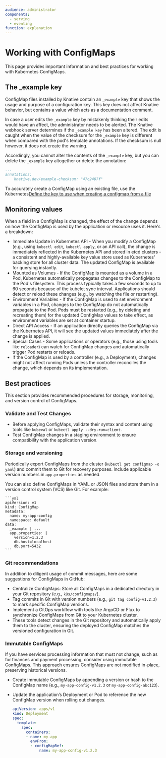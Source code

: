 ```yaml
---
audience: administrator
components:
  - serving
  - eventing
function: explanation
---
```


# Working with ConfigMaps

This page provides important information and best practices for working with Kubernetes ConfigMaps. 

## The _example key

ConfigMap files installed by Knative contain an `_example` key that shows the usage and purpose of a configuration key. This key does not affect Knative behavior, but contains a value which acts as a documentation comment.

In case a user edits the `_example` key by mistakenly thinking their edits would have an affect, the administrator needs to be alerted. The Knative webhook server determines if the `_example key` has been altered. The edit is caught when the value of the checksum for the `_example` key is different when compared with the pod's template annotations. If the checksum is null however, it does not create the warning.

Accordingly, you cannot alter the contents of the `_example` key, but you can delete the `_example` key altogether or delete the annotation:

```yml
...
annotations:
    knative.dev/example-checksum: "47c2487f"
```

To accurately create a ConfigMap using an existing file, use the Kubernetes[Define the key to use when creating a configmap from a file](https://kubernetes.io/dos/tasks/configure-pod-container/configure-pod-configmap/#define-the-key-to-use-when-creating-a-configmap-from-a-file)

## Monitoring values

When a field in a ConfigMap is changed, the effect of the change depends on how the ConfigMap is used by the application or resource uses it. Here's a breakdown:

- Immediate Update in Kubernetes API - When you modify a ConfigMap (e.g., using `kubectl edit`, `kubectl apply`, or an API call), the change is immediately reflected in the Kubernetes API and stored in etcd clusters - a consistent and highly-available key value store used as Kubernetes' backing store for all cluster data. The updated ConfigMap is available for querying instantly.
- Mounted as Volumes - If the ConfigMap is mounted as a volume in a Pod, Kubernetes automatically propagates changes to the ConfigMap to the Pod's filesystem. This process typically takes a few seconds to up to 60 seconds because of the kubelet sync interval. Applications should detect or reload these changes (e.g., by watching the file or restarting).
- Environment Variables - If the ConfigMap is used to set environment variables in a Pod, changes to the ConfigMap do not automatically propagate to the Pod. Pods must be restarted (e.g., by deleting and recreating them) for the updated ConfigMap values to take effect, as environment variables are set at container startup.
- Direct API Access - If an application directly queries the ConfigMap via the Kubernetes API, it will see the updated values immediately after the change is applied.
- Special Cases - Some applications or operators (e.g., those using tools like `reloader`) can watch for ConfigMap changes and automatically trigger Pod restarts or reloads.
- If the ConfigMap is used by a controller (e.g., a Deployment), changes might not affect running Pods unless the controller reconciles the change, which depends on its implementation.

## Best practices

This section provides recommended procedures for storage, monitoring, and version control of ConfigMaps.

### Validate and Test Changes

- Before applying ConfigMaps, validate their syntax and content using tools like `kubeval` or `kubectl apply --dry-run=client`.
- Test ConfigMap changes in a staging environment to ensure compatibility with the application version.

### Storage and versioning

Periodically export ConfigMaps from the cluster (`kubectl get configmap -o yaml`) and commit them to Git for recovery purposes. Include applicable version numbers in `app.properties` as needed.

You can also define ConfigMaps in YAML or JSON files and store them in a version control system (VCS) like Git. For example:

    ```yml
    apiVersion: v1
    kind: ConfigMap
    metadata:
      name: my-app-config
      namespace: default
    data:
      _example | ...
      app.properties: |
        version=1.2.3
        db.host=localhost
        db.port=5432
    ```

### Git recommendations

In addition to diligent usage of commit messages, here are some suggestions for ConfigMaps in GitHub:

- Centralize ConfigMaps: Store all ConfigMaps in a dedicated directory in your Git repository (e.g., `k8s/configmaps/`).
- Tag commits in Git with version numbers (e.g., `git tag config-v1.2.3`) to mark specific ConfigMap versions.
- Implement a GitOps workflow with tools like ArgoCD or Flux to synchronize ConfigMaps from Git to your Kubernetes cluster.
- These tools detect changes in the Git repository and automatically apply them to the cluster, ensuring the deployed ConfigMap matches the versioned configuration in Git.

### Immutable ConfigMaps

If you have services processing information that must not change, such as for finances and payment processing, consider using immutable ConfigMaps. This approach ensures ConfigMaps are not modified in-place, preserving historical versions.

- Create immutable ConfigMaps by appending a version or hash to the ConfigMap name (e.g., `my-app-config-v1.2.3` or `my-app-config-abc123`).
- Update the application’s Deployment or Pod to reference the new ConfigMap version when rolling out changes.

    ```yaml
    apiVersion: apps/v1
    kind: Deployment
    spec:
      template:
        spec:
          containers:
          - name: my-app
            envFrom:
            - configMapRef:
                name: my-app-config-v1.2.3
    ```
